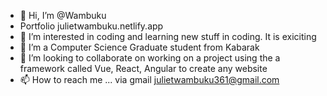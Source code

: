 - 👋 Hi, I’m @Wambuku
- Portfolio julietwambuku.netlify.app
- 👀 I’m interested in coding and learning new stuff in coding. It is exiciting
- 🌱 I’m a Computer Science Graduate student from Kabarak
- 💞️ I’m looking to collaborate on working on a project using the a framework called Vue, React, Angular to create any website 
- 📫 How to reach me ... via gmail julietwambuku361@gmail.com

<!---
Wambuku/Wambuku is a ✨ special ✨ repository because its `README.md` (this file) appears on your GitHub profile.
You can click the Preview link to take a look at your changes.
--->

